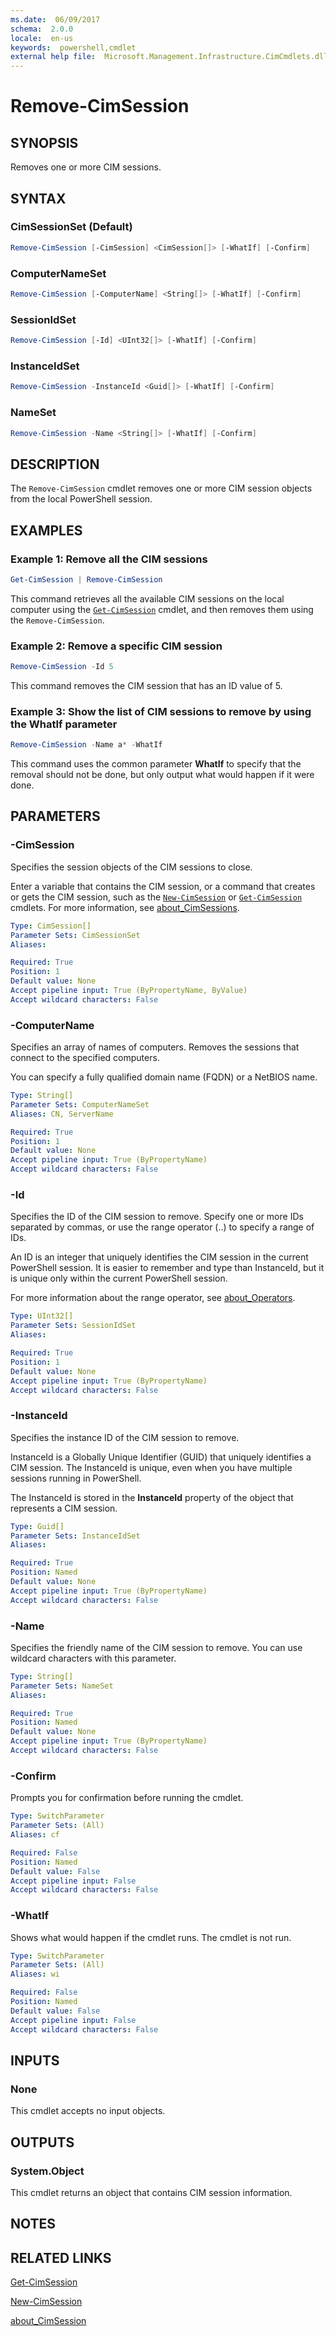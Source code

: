 ```yaml
---
ms.date:  06/09/2017
schema:  2.0.0
locale:  en-us
keywords:  powershell,cmdlet
external help file:  Microsoft.Management.Infrastructure.CimCmdlets.dll-Help.xml
---
```


# Remove-CimSession

## SYNOPSIS

Removes one or more CIM sessions.

## SYNTAX

### CimSessionSet (Default)

```powershell
Remove-CimSession [-CimSession] <CimSession[]> [-WhatIf] [-Confirm]
```

### ComputerNameSet

```powershell
Remove-CimSession [-ComputerName] <String[]> [-WhatIf] [-Confirm]
```

### SessionIdSet

```powershell
Remove-CimSession [-Id] <UInt32[]> [-WhatIf] [-Confirm]
```

### InstanceIdSet

```powershell
Remove-CimSession -InstanceId <Guid[]> [-WhatIf] [-Confirm]
```

### NameSet

```powershell
Remove-CimSession -Name <String[]> [-WhatIf] [-Confirm]
```

## DESCRIPTION

The `Remove-CimSession` cmdlet removes one or more CIM session objects from the local PowerShell session.

## EXAMPLES

### Example 1: Remove all the CIM sessions

```powershell
Get-CimSession | Remove-CimSession
```

This command retrieves all the available CIM sessions on the local computer using the [`Get-CimSession`](Get-CimSession.md) cmdlet, and then removes them using the `Remove-CimSession`.

### Example 2: Remove a specific CIM session

```powershell
Remove-CimSession -Id 5
```

This command removes the CIM session that has an ID value of 5.

### Example 3: Show the list of CIM sessions to remove by using the WhatIf parameter

```powershell
Remove-CimSession -Name a* -WhatIf
```

This command uses the common parameter **WhatIf** to specify that the removal should not be done, but only output what would happen if it were done.

## PARAMETERS

### -CimSession

Specifies the session objects of the CIM sessions to close.

Enter a variable that contains the CIM session, or a command that creates or gets the CIM session, such as the [`New-CimSession`](New-CimSession.md) or [`Get-CimSession`](Get-CimSession.md) cmdlets.
For more information, see [about_CimSessions](../Microsoft.PowerShell.Core/About/about_CimSession.md).

```yaml
Type: CimSession[]
Parameter Sets: CimSessionSet
Aliases:

Required: True
Position: 1
Default value: None
Accept pipeline input: True (ByPropertyName, ByValue)
Accept wildcard characters: False
```

### -ComputerName

Specifies an array of names of computers.
Removes the sessions that connect to the specified computers.

You can specify a fully qualified domain name (FQDN) or a NetBIOS name.

```yaml
Type: String[]
Parameter Sets: ComputerNameSet
Aliases: CN, ServerName

Required: True
Position: 1
Default value: None
Accept pipeline input: True (ByPropertyName)
Accept wildcard characters: False
```

### -Id

Specifies the ID of the CIM session to remove.
Specify one or more IDs separated by commas, or use the range operator (..) to specify a range of IDs.

An ID is an integer that uniquely identifies the CIM session in the current PowerShell session.
It is easier to remember and type than InstanceId, but it is unique only within the current PowerShell session.

For more information about the range operator, see [about_Operators](../Microsoft.PowerShell.Core/About/about_Operators.md).

```yaml
Type: UInt32[]
Parameter Sets: SessionIdSet
Aliases:

Required: True
Position: 1
Default value: None
Accept pipeline input: True (ByPropertyName)
Accept wildcard characters: False
```

### -InstanceId

Specifies the instance ID of the CIM session to remove.

InstanceId is a Globally Unique Identifier (GUID) that uniquely identifies a CIM session.
The InstanceId is unique, even when you have multiple sessions running in PowerShell.

The InstanceId is stored in the **InstanceId** property of the object that represents a CIM session.

```yaml
Type: Guid[]
Parameter Sets: InstanceIdSet
Aliases:

Required: True
Position: Named
Default value: None
Accept pipeline input: True (ByPropertyName)
Accept wildcard characters: False
```

### -Name

Specifies the friendly name of the CIM session to remove.
You can use wildcard characters with this parameter.

```yaml
Type: String[]
Parameter Sets: NameSet
Aliases:

Required: True
Position: Named
Default value: None
Accept pipeline input: True (ByPropertyName)
Accept wildcard characters: False
```

### -Confirm

Prompts you for confirmation before running the cmdlet.

```yaml
Type: SwitchParameter
Parameter Sets: (All)
Aliases: cf

Required: False
Position: Named
Default value: False
Accept pipeline input: False
Accept wildcard characters: False
```

### -WhatIf

Shows what would happen if the cmdlet runs. The cmdlet is not run.

```yaml
Type: SwitchParameter
Parameter Sets: (All)
Aliases: wi

Required: False
Position: Named
Default value: False
Accept pipeline input: False
Accept wildcard characters: False
```

## INPUTS

### None

This cmdlet accepts no input objects.

## OUTPUTS

### System.Object

This cmdlet returns an object that contains CIM session information.

## NOTES

## RELATED LINKS

[Get-CimSession](Get-CimSession.md)

[New-CimSession](New-CimSession.md)

[about_CimSession](../Microsoft.PowerShell.Core/About/about_CimSession.md)